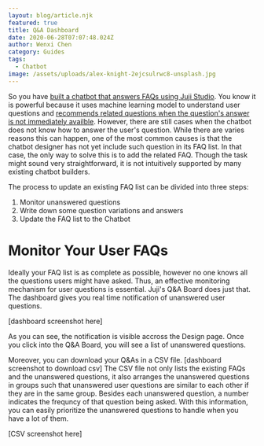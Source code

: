 ```yaml
---
layout: blog/article.njk
featured: true
title: Q&A Dashboard
date: 2020-06-28T07:07:48.024Z
author: Wenxi Chen
category: Guides
tags:
  - Chatbot
image: /assets/uploads/alex-knight-2ejcsulrwc8-unsplash.jpg
---
```

So you have [built a chatbot that answers FAQs using Juji Studio](https://juji.io/blog/building-a-smart-chatbot-in-a-few-minutes-to-answer-free-text-questions/). You know it is powerful because it uses machine learning model to understand user questions and [recommends related questions when the question's answer is not immediately availble](https://juji.io/blog/question-recommendation/). However, there are still cases when the chatbot does not know how to answer the user's question. While there are varies reasons this can happen, one of the most common causes is that the chatbot designer has not yet include such question in its FAQ list. In that case, the only way to solve this is to add the related FAQ. Though the task might sound very straightforward, it is not intuitively supported by many existing chatbot builders.

The process to update an existing FAQ list can be divided into three steps:

1. Monitor unanswered questions
2. Write down some question variations and answers
3. Update the FAQ list to the Chatbot

# Monitor Your User FAQs

Ideally your FAQ list is as complete as possible, however no one knows all the questions users might have asked. Thus, an effective monitoring mechanism for user questions is essential. Juji's Q&A Board does just that. The dashboard gives you real time notification of unanswered user questions. 

\[dashboard screenshot here]

As you can see, the notification is visible accross the Design page. Once you click into the Q&A Board, you will see a list of unanswered questions.

Moreover, you can download your Q&As in a CSV file. \[dashboard screenshot to download csv] The CSV file not only lists the existing FAQs and the unanswered questions, it also arranges the unanswered questions in groups such that unanswered user questions are similar to each other if they are in the same group. Besides each unanswered question, a number indicates the frequncy of that question being asked. With this information, you can easily prioritize the unanswered questions to handle when you have a lot of them.

\[CSV screenshot here]